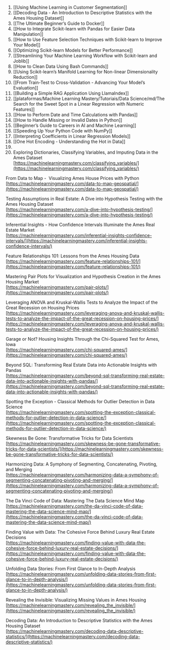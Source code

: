 
1. [[Using Machine Learning in Customer Segmentation]]
2. [[Decoding Data - An Introduction to Descriptive Statistics with the Ames Housing Dataset]]
3. [[The Ultimate Beginner’s Guide to Docker]]
4. [[How to Integrate Scikit-learn with Pandas for Easier Data Manipulation]]
5. [[How to Use Feature Selection Techniques with Scikit-learn to Improve Your Model]]
6. [[Optimizing Scikit-learn Models for Better Performance]]
7. [[Streamlining Your Machine Learning Workflow with Scikit-learn and Joblib]]
8. [[How to Clean Data Using Bash Commands]]
9. [[Using Scikit-learn’s Manifold Learning for Non-linear Dimensionality Reduction]]
10. [[From Train-Test to Cross-Validation - Advancing Your Model’s Evaluation]]
11. [[Building a Simple RAG Application Using LlamaIndex]]
12. [[plataformas/Machine Learning Mastery/Tutoriais/Data Science/md/The Search for the Sweet Spot in a Linear Regression with Numeric Features]]
13. [[How to Perform Date and Time Calculations with Pandas]]
14. [[How to Handle Missing or Invalid Dates in Python]]
15. [[Beginner’s Guide to Careers in AI and Machine Learning]]
16. [[Speeding Up Your Python Code with NumPy]]
17. [[Interpreting Coefficients in Linear Regression Models]]
18. [[One Hot Encoding - Understanding the Hot in Data]]
19. 
20. Exploring Dictionaries, Classifying Variables, and Imputing Data in the Ames Dataset  
[https://machinelearningmastery.com/classifying_variables/](https://machinelearningmastery.com/classifying_variables/)  
  
From Data to Map -  Visualizing Ames House Prices with Python  
[https://machinelearningmastery.com/data-to-map-geospatial/](https://machinelearningmastery.com/data-to-map-geospatial/)  
  
Testing Assumptions in Real Estate: A Dive into Hypothesis Testing with the Ames Housing Dataset  
[https://machinelearningmastery.com/a-dive-into-hypothesis-testing/](https://machinelearningmastery.com/a-dive-into-hypothesis-testing/)  
  
Inferential Insights - How Confidence Intervals Illuminate the Ames Real Estate Market  
[https://machinelearningmastery.com/inferential-insights-confidence-intervals/](https://machinelearningmastery.com/inferential-insights-confidence-intervals/)  
  
Feature Relationships 101: Lessons from the Ames Housing Data  
[https://machinelearningmastery.com/feature-relationships-101/](https://machinelearningmastery.com/feature-relationships-101/)  
  
Mastering Pair Plots for Visualization and Hypothesis Creation in the Ames Housing Market  
[https://machinelearningmastery.com/pair-plots/](https://machinelearningmastery.com/pair-plots/)  
  
Leveraging ANOVA and Kruskal-Wallis Tests to Analyze the Impact of the Great Recession on Housing Prices  
[https://machinelearningmastery.com/leveraging-anova-and-kruskal-wallis-tests-to-analyze-the-impact-of-the-great-recession-on-housing-prices/](https://machinelearningmastery.com/leveraging-anova-and-kruskal-wallis-tests-to-analyze-the-impact-of-the-great-recession-on-housing-prices/)  
  
Garage or Not? Housing Insights Through the Chi-Squared Test for Ames, Iowa  
[https://machinelearningmastery.com/chi-squared-ames/](https://machinelearningmastery.com/chi-squared-ames/)  
  
Beyond SQL: Transforming Real Estate Data into Actionable Insights with Pandas  
[https://machinelearningmastery.com/beyond-sql-transforming-real-estate-data-into-actionable-insights-with-pandas/](https://machinelearningmastery.com/beyond-sql-transforming-real-estate-data-into-actionable-insights-with-pandas/)  
  
Spotting the Exception - Classical Methods for Outlier Detection in Data Science  
[https://machinelearningmastery.com/spotting-the-exception-classical-methods-for-outlier-detection-in-data-science/](https://machinelearningmastery.com/spotting-the-exception-classical-methods-for-outlier-detection-in-data-science/)  
  
Skewness Be Gone: Transformative Tricks for Data Scientists  
[https://machinelearningmastery.com/skewness-be-gone-transformative-tricks-for-data-scientists/](https://machinelearningmastery.com/skewness-be-gone-transformative-tricks-for-data-scientists/)  
  
Harmonizing Data: A Symphony of Segmenting, Concatenating, Pivoting, and Merging  
[https://machinelearningmastery.com/harmonizing-data-a-symphony-of-segmenting-concatenating-pivoting-and-merging/](https://machinelearningmastery.com/harmonizing-data-a-symphony-of-segmenting-concatenating-pivoting-and-merging/)  
  
The Da Vinci Code of Data: Mastering The Data Science Mind Map  
[https://machinelearningmastery.com/the-da-vinci-code-of-data-mastering-the-data-science-mind-map/](https://machinelearningmastery.com/the-da-vinci-code-of-data-mastering-the-data-science-mind-map/)  
  
Finding Value with Data: The Cohesive Force Behind Luxury Real Estate Decisions  
[https://machinelearningmastery.com/finding-value-with-data-the-cohesive-force-behind-luxury-real-estate-decisions/](https://machinelearningmastery.com/finding-value-with-data-the-cohesive-force-behind-luxury-real-estate-decisions/)  
  
Unfolding Data Stories: From First Glance to In-Depth Analysis  
[https://machinelearningmastery.com/unfolding-data-stories-from-first-glance-to-in-depth-analysis/](https://machinelearningmastery.com/unfolding-data-stories-from-first-glance-to-in-depth-analysis/)  
  
Revealing the Invisible: Visualizing Missing Values in Ames Housing  
[https://machinelearningmastery.com/revealing_the_invisible/](https://machinelearningmastery.com/revealing_the_invisible/)  
  
Decoding Data: An Introduction to Descriptive Statistics with the Ames Housing Dataset  
[https://machinelearningmastery.com/decoding-data-descriptive-statistics/](https://machinelearningmastery.com/decoding-data-descriptive-statistics/)
